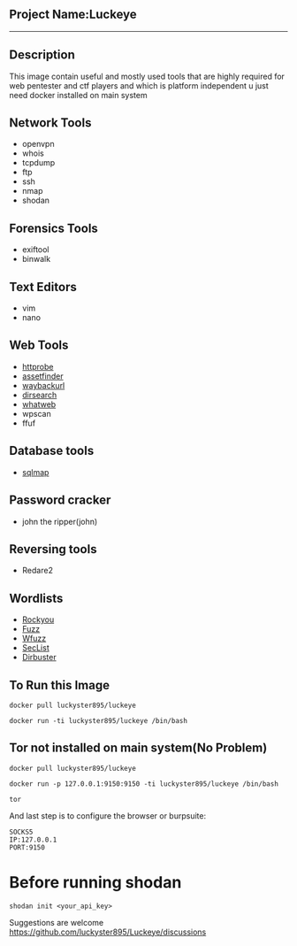 
## Project Name:Luckeye
-------------------------------------------------------------------------------

## Description
This image contain useful and mostly used tools that are highly required for web pentester and ctf players and which is platform independent u just need docker installed on main system

## Network Tools 
- openvpn
- whois
- tcpdump
- ftp
- ssh
- nmap
- shodan 

## Forensics Tools
- exiftool
- binwalk

## Text Editors 
- vim
- nano

## Web Tools
- [httprobe](https://github.com/tomnomnom/httprobe)
- [assetfinder](https://github.com/tomnomnom/assetfinder)
- [waybackurl](https://github.com/tomnomnom/waybackurls)
- [dirsearch](https://github.com/maurosoria/dirsearch.git)
- [whatweb](https://github.com/urbanadventurer/WhatWeb.git)
- wpscan
- ffuf

## Database tools
- [sqlmap](https://github.com/sqlmapproject/sqlmap.git)

## Password cracker
- john the ripper(john)

## Reversing tools
- Redare2

## Wordlists
- [Rockyou](https://github.com/brannondorsey/naive-hashcat/releases/download/data/rockyou.txt)
- [Fuzz](https://raw.githubusercontent.com/Bo0oM/fuzz.txt/master/fuzz.txt)
- [Wfuzz](https://github.com/xmendez/wfuzz.git)
- [SecList](https://github.com/danielmiessler/SecLists.git)
- [Dirbuster](https://github.com/daviddias/node-dirbuster.git)

## To Run this Image
```
docker pull luckyster895/luckeye
```
```
docker run -ti luckyster895/luckeye /bin/bash
```

## Tor not installed on main system(No Problem)
```
docker pull luckyster895/luckeye
```
```
docker run -p 127.0.0.1:9150:9150 -ti luckyster895/luckeye /bin/bash
```
```
tor
```

And last step is to configure the browser or burpsuite:
```
SOCKS5
IP:127.0.0.1
PORT:9150
```

# Before running shodan
``
shodan init <your_api_key>
``

Suggestions are welcome 
https://github.com/luckyster895/Luckeye/discussions
